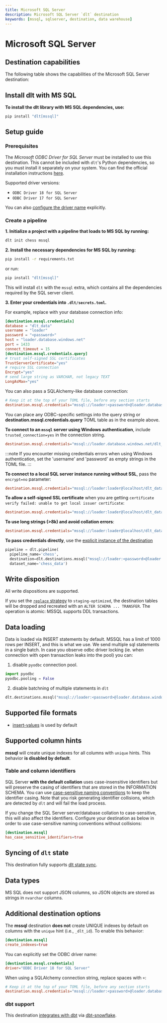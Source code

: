 ```yaml
---
title: Microsoft SQL Server
description: Microsoft SQL Server `dlt` destination
keywords: [mssql, sqlserver, destination, data warehouse]
---
```


# Microsoft SQL Server

## Destination capabilities

The following table shows the capabilities of the Microsoft SQL Server destination:

<!--@@@DLT_DESTINATION_CAPABILITIES mssql-->

## Install dlt with MS SQL

**To install the dlt library with MS SQL dependencies, use:**

```sh
pip install "dlt[mssql]"
```

## Setup guide

### Prerequisites

The _Microsoft ODBC Driver for SQL Server_ must be installed to use this destination.
This cannot be included with `dlt`'s Python dependencies, so you must install it separately on your system. You can find the official installation instructions [here](https://learn.microsoft.com/en-us/sql/connect/odbc/download-odbc-driver-for-sql-server?view=sql-server-ver16).

Supported driver versions:

- `ODBC Driver 18 for SQL Server`
- `ODBC Driver 17 for SQL Server`

You can also [configure the driver name](#additional-destination-options) explicitly.

### Create a pipeline

**1. Initialize a project with a pipeline that loads to MS SQL by running:**

```sh
dlt init chess mssql
```

**2. Install the necessary dependencies for MS SQL by running:**

```sh
pip install -r requirements.txt
```

or run:

```sh
pip install "dlt[mssql]"
```

This will install `dlt` with the `mssql` extra, which contains all the dependencies required by the SQL server client.

**3. Enter your credentials into `.dlt/secrets.toml`.**

For example, replace with your database connection info:

```toml
[destination.mssql.credentials]
database = "dlt_data"
username = "loader"
password = "<password>"
host = "loader.database.windows.net"
port = 1433
connect_timeout = 15
[destination.mssql.credentials.query]
# trust self-signed SSL certificates
TrustServerCertificate="yes"
# require SSL connection
Encrypt="yes"
# send large string as VARCHAR, not legacy TEXT
LongAsMax="yes"
```

You can also pass a SQLAlchemy-like database connection:

```toml
# Keep it at the top of your TOML file, before any section starts
destination.mssql.credentials="mssql://loader:<password>@loader.database.windows.net/dlt_data?TrustServerCertificate=yes&Encrypt=yes&LongAsMax=yes"
```

You can place any ODBC-specific settings into the query string or **destination.mssql.credentials.query** TOML table as in the example above.

**To connect to an `mssql` server using Windows authentication**, include `trusted_connection=yes` in the connection string.

```toml
destination.mssql.credentials="mssql://loader.database.windows.net/dlt_data?trusted_connection=yes"
```

:::note
If you encounter missing credentials errors when using Windows authentication, set the 'username' and 'password' as empty strings in the TOML file.
:::

**To connect to a local SQL server instance running without SSL**, pass the `encrypt=no` parameter:

```toml
destination.mssql.credentials="mssql://loader:loader@localhost/dlt_data?encrypt=no"
```

**To allow a self-signed SSL certificate** when you are getting `certificate verify failed: unable to get local issuer certificate`:

```toml
destination.mssql.credentials="mssql://loader:loader@localhost/dlt_data?TrustServerCertificate=yes"
```

**To use long strings (>8k) and avoid collation errors**:

```toml
destination.mssql.credentials="mssql://loader:loader@localhost/dlt_data?LongAsMax=yes"
```

**To pass credentials directly**, use the [explicit instance of the destination](../../general-usage/destination.md#pass-explicit-credentials)

```py
pipeline = dlt.pipeline(
  pipeline_name='chess',
  destination=dlt.destinations.mssql("mssql://loader:<password>@loader.database.windows.net/dlt_data?connect_timeout=15"),
  dataset_name='chess_data')
```

## Write disposition

All write dispositions are supported.

If you set the [`replace` strategy](../../general-usage/full-loading.md) to `staging-optimized`, the destination tables will be dropped and
recreated with an `ALTER SCHEMA ... TRANSFER`. The operation is atomic: MSSQL supports DDL transactions.

## Data loading

Data is loaded via INSERT statements by default. MSSQL has a limit of 1000 rows per INSERT, and this is what we use. We send multiple
sql statements in a single batch. In case you observe odbc driver locking (ie. when connection with open transaction leaks into the pool) you can:

1. disable `pyodbc` connection pool.

```py
import pyodbc
pyodbc.pooling = False
```

2. disable batchning of multiple statements in `dlt`

```py
dlt.destinations.mssql("mssql://loader:<password>@loader.database.windows.net/dlt_data?connect_timeout=15", supports_multiple_statements=False)
```

## Supported file formats

- [insert-values](../file-formats/insert-format.md) is used by default

## Supported column hints

**mssql** will create unique indexes for all columns with `unique` hints. This behavior **is disabled by default**.

### Table and column identifiers

SQL Server **with the default collation** uses case-insensitive identifiers but will preserve the casing of identifiers that are stored in the INFORMATION SCHEMA. You can use [case-sensitive naming conventions](../../general-usage/naming-convention.md#case-sensitive-and-insensitive-destinations) to keep the identifier casing. Note that you risk generating identifier collisions, which are detected by `dlt` and will fail the load process.

If you change the SQL Server server/database collation to case-sensitive, this will also affect the identifiers. Configure your destination as below in order to use case-sensitive naming conventions without collisions:

```toml
[destination.mssql]
has_case_sensitive_identifiers=true
```

## Syncing of `dlt` state

This destination fully supports [dlt state sync](../../general-usage/state#syncing-state-with-destination).

## Data types

MS SQL does not support JSON columns, so JSON objects are stored as strings in `nvarchar` columns.

## Additional destination options

The **mssql** destination **does not** create UNIQUE indexes by default on columns with the `unique` hint (i.e., `_dlt_id`). To enable this behavior:

```toml
[destination.mssql]
create_indexes=true
```

You can explicitly set the ODBC driver name:

```toml
[destination.mssql.credentials]
driver="ODBC Driver 18 for SQL Server"
```

When using a SQLAlchemy connection string, replace spaces with `+`:

```toml
# Keep it at the top of your TOML file, before any section starts
destination.mssql.credentials="mssql://loader:<password>@loader.database.windows.net/dlt_data?driver=ODBC+Driver+18+for+SQL+Server"
```

### dbt support

This destination [integrates with dbt](../transformations/dbt/dbt.md) via [dbt-snowflake](https://github.com/dbt-msft/dbt-sqlserver).

<!--@@@DLT_TUBA mssql-->


